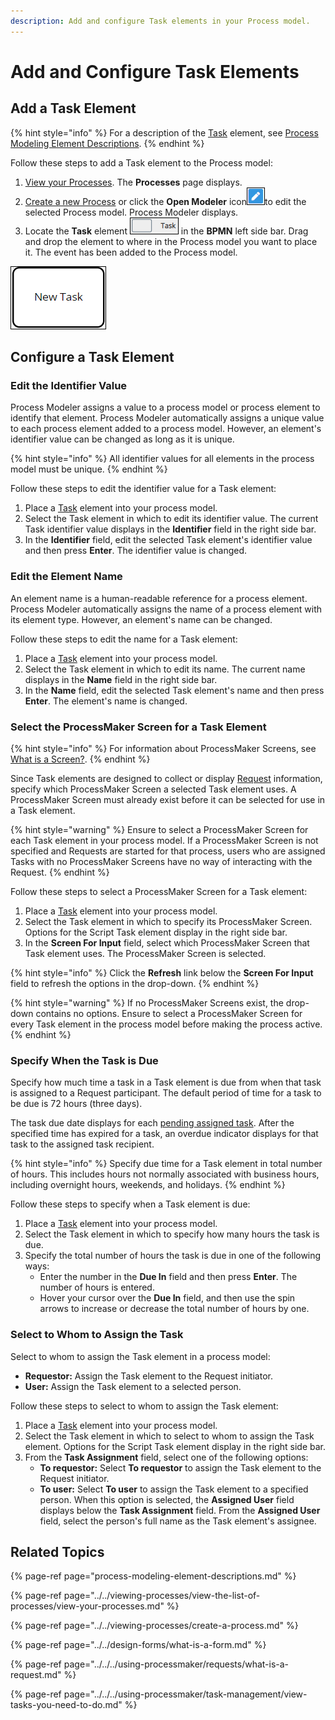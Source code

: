 ```yaml
---
description: Add and configure Task elements in your Process model.
---
```


# Add and Configure Task Elements

## Add a Task Element

{% hint style="info" %}
For a description of the [Task](process-modeling-element-descriptions.md#user-task) element, see [Process Modeling Element Descriptions](process-modeling-element-descriptions.md).
{% endhint %}

Follow these steps to add a Task element to the Process model:

1. [View your Processes](https://processmaker.gitbook.io/processmaker-4-community/-LPblkrcFWowWJ6HZdhC/~/drafts/-LRhVZm0ddxDcGGdN5ZN/primary/designing-processes/viewing-processes/view-the-list-of-processes/view-your-processes#view-all-processes). The **Processes** page displays.
2. [Create a new Process](../../viewing-processes/create-a-process.md) or click the **Open Modeler** icon![](../../../.gitbook/assets/open-modeler-edit-icon-processes-page-processes.png)to edit the selected Process model. Process Modeler displays.
3. Locate the **Task** element ![](../../../.gitbook/assets/task-bpmn-side-bar-process-modeler-processes.png) in the **BPMN** left side bar. Drag and drop the element to where in the Process model you want to place it. The event has been added to the Process model.

![Task element](../../../.gitbook/assets/task-element-process-modeler-processes.png)

## Configure a Task Element

### Edit the Identifier Value

Process Modeler assigns a value to a process model or process element to identify that element. Process Modeler automatically assigns a unique value to each process element added to a process model. However, an element's identifier value can be changed as long as it is unique.

{% hint style="info" %}
All identifier values for all elements in the process model must be unique.
{% endhint %}

Follow these steps to edit the identifier value for a Task element:

1. Place a [Task](add-and-configure-task-elements.md#add-a-task-element) element into your process model.
2. Select the Task element in which to edit its identifier value. The current Task identifier value displays in the **Identifier** field in the right side bar.
3. In the **Identifier** field, edit the selected Task element's identifier value and then press **Enter**. The identifier value is changed.

### Edit the Element Name

An element name is a human-readable reference for a process element. Process Modeler automatically assigns the name of a process element with its element type. However, an element's name can be changed.

Follow these steps to edit the name for a Task element:

1. Place a [Task](add-and-configure-task-elements.md#add-a-task-element) element into your process model.
2. Select the Task element in which to edit its name. The current name displays in the **Name** field in the right side bar.
3. In the **Name** field, edit the selected Task element's name and then press **Enter**. The element's name is changed.

### Select the ProcessMaker Screen for a Task Element

{% hint style="info" %}
For information about ProcessMaker Screens, see [What is a Screen?](../../design-forms/what-is-a-form.md).
{% endhint %}

Since Task elements are designed to collect or display [Request](../../../using-processmaker/requests/what-is-a-request.md) information, specify which ProcessMaker Screen a selected Task element uses. A ProcessMaker Screen must already exist before it can be selected for use in a Task element.

{% hint style="warning" %}
Ensure to select a ProcessMaker Screen for each Task element in your process model. If a ProcessMaker Screen is not specified and Requests are started for that process, users who are assigned Tasks with no ProcessMaker Screens have no way of interacting with the Request.
{% endhint %}

Follow these steps to select a ProcessMaker Screen for a Task element:

1. Place a [Task](add-and-configure-task-elements.md#add-a-task-element) element into your process model.
2. Select the Task element in which to specify its ProcessMaker Screen. Options for the Script Task element display in the right side bar.
3. In the **Screen For Input** field, select which ProcessMaker Screen that Task element uses. The ProcessMaker Screen is selected.

{% hint style="info" %}
Click the **Refresh** link below the **Screen For Input** field to refresh the options in the drop-down.
{% endhint %}

{% hint style="warning" %}
If no ProcessMaker Screens exist, the drop-down contains no options. Ensure to select a ProcessMaker Screen for every Task element in the process model before making the process active.
{% endhint %}

### Specify When the Task is Due

Specify how much time a task in a Task element is due from when that task is assigned to a Request participant. The default period of time for a task to be due is 72 hours \(three days\).

The task due date displays for each [pending assigned task](../../../using-processmaker/requests/view-completed-requests.md#view-completed-requests-in-which-you-are-a-participant). After the specified time has expired for a task, an overdue indicator displays for that task to the assigned task recipient.

{% hint style="info" %}
Specify due time for a Task element in total number of hours. This includes hours not normally associated with business hours, including overnight hours, weekends, and holidays.
{% endhint %}

Follow these steps to specify when a Task element is due:

1. Place a [Task](add-and-configure-task-elements.md#add-a-task-element) element into your process model.
2. Select the Task element in which to specify how many hours the task is due.
3. Specify the total number of hours the task is due in one of the following ways:
   * Enter the number in the **Due In** field and then press **Enter**. The number of hours is entered.
   * Hover your cursor over the **Due In** field, and then use the spin arrows to increase or decrease the total number of hours by one.

### Select to Whom to Assign the Task

Select to whom to assign the Task element in a process model:

* **Requestor:** Assign the Task element to the Request initiator.
* **User:** Assign the Task element to a selected person.

Follow these steps to select to whom to assign the Task element:

1. Place a [Task](add-and-configure-task-elements.md#add-a-task-element) element into your process model.
2. Select the Task element in which to select to whom to assign the Task element. Options for the Script Task element display in the right side bar.
3. From the **Task Assignment** field, select one of the following options:
   * **To requestor:** Select **To requestor** to assign the Task element to the Request initiator.
   * **To user:** Select **To user** to assign the Task element to a specified person. When this option is selected, the **Assigned User** field displays below the **Task Assignment** field. From the **Assigned User** field, select the person's full name as the Task element's assignee.

## Related Topics

{% page-ref page="process-modeling-element-descriptions.md" %}

{% page-ref page="../../viewing-processes/view-the-list-of-processes/view-your-processes.md" %}

{% page-ref page="../../viewing-processes/create-a-process.md" %}

{% page-ref page="../../design-forms/what-is-a-form.md" %}

{% page-ref page="../../../using-processmaker/requests/what-is-a-request.md" %}

{% page-ref page="../../../using-processmaker/task-management/view-tasks-you-need-to-do.md" %}

